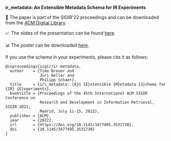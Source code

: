 **ir_metadata: An Extensible Metadata Schema for IR Experiments** <br>

:page_facing_up: The paper is part of the SIGIR'22 proceedings and can be downloaded from the [ACM Digital Library](https://dl.acm.org/doi/10.1145/3477495.3531738).

:chart_with_upwards_trend: The slides of the presentation can be found [here](https://breuert.github.io/ir-metadata-slides/).

:bar_chart: The poster can be downloaded <a href="../assets/pdf/ir_metadata_poster.pdf" download>here</a>.


If you use the schema in your experiments, please cite it as follows:

```
@inproceedings{sigir/ir-metadata,
  author    = {Timo Breuer and
               Jüri Keller and
               Philipp Schaer},
  title     = {ir\_metadata: {A}n {E}xtensible {M}etadata {S}chema for {IR} {E}xperiments},
  booktitle = {Proceedings of the 45th International ACM SIGIR Conference on
               Research and Development in Information Retrieval, SIGIR 2022,
               Madrid, July 11-15, 2022},
  publisher = {ACM},
  year      = {2022},
  url       = {https://doi.org/10.1145/3477495.3531738},
  doi       = {10.1145/3477495.3531738}
}
```